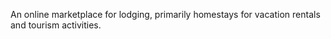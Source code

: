 An online marketplace for lodging,
primarily homestays for vacation rentals and tourism activities.
